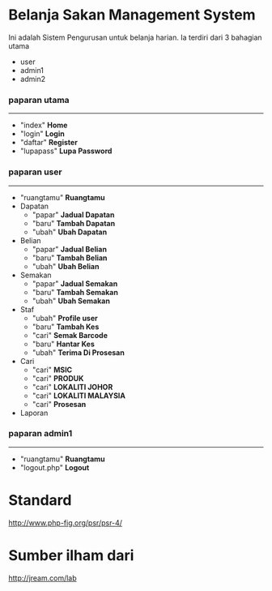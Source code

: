 # Belanja Sakan Management System
Ini adalah Sistem Pengurusan untuk belanja harian.
Ia terdiri dari 3 bahagian utama
* user
* admin1
* admin2

### paparan utama
___
* "index" **Home**
* "login" **Login**
* "daftar" **Register**
* "lupapass" **Lupa Password**

### paparan user
___
* "ruangtamu" **Ruangtamu**
* Dapatan
  * "papar" **Jadual Dapatan**
  * "baru" **Tambah Dapatan**
  * "ubah" **Ubah Dapatan**
* Belian
  * "papar" **Jadual Belian**
  * "baru" **Tambah Belian**
  * "ubah" **Ubah Belian**
* Semakan
  * "papar" **Jadual Semakan**
  * "baru" **Tambah Semakan**
  * "ubah" **Ubah Semakan**
* Staf
  * "ubah" **Profile user**
  * "baru" **Tambah Kes**
  * "cari" **Semak Barcode**
  * "baru" **Hantar Kes**
  * "ubah" **Terima Di Prosesan**
* Cari
  * "cari" **MSIC**
  * "cari" **PRODUK**
  * "cari" **LOKALITI JOHOR**
  * "cari" **LOKALITI MALAYSIA**
  * "cari" **Prosesan**
* Laporan

### paparan admin1
___
* "ruangtamu" **Ruangtamu**
* "logout.php" **Logout**

# Standard
http://www.php-fig.org/psr/psr-4/

# Sumber ilham dari 
http://jream.com/lab

